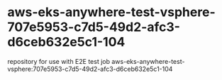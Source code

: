 # aws-eks-anywhere-test-vsphere-707e5953-c7d5-49d2-afc3-d6ceb632e5c1-104
repository for use with E2E test job aws-eks-anywhere-test-vsphere:707e5953-c7d5-49d2-afc3-d6ceb632e5c1-104
